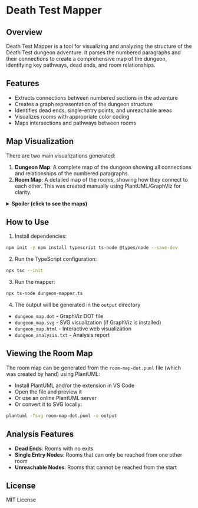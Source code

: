 # Death Test Mapper

## Overview

Death Test Mapper is a tool for visualizing and analyzing the structure of the Death Test dungeon adventure. It parses the numbered paragraphs and their connections to create a comprehensive map of the dungeon, identifying key pathways, dead ends, and room relationships.

## Features

- Extracts connections between numbered sections in the adventure
- Creates a graph representation of the dungeon structure
- Identifies dead ends, single-entry points, and unreachable areas
- Visualizes rooms with appropriate color coding
- Maps intersections and pathways between rooms

## Map Visualization

There are two main visualizations generated:
1. **Dungeon Map**: A complete map of the dungeon showing all connections and relationships of the numbered paragraphs.
2. **Room Map**: A detailed map of the rooms, showing how they connect to each other. This was created manually using PlantUML/GraphViz for clarity.

<details>
<summary><b>Spoiler (click to see the maps)</b></summary>

<!-- Once you generate the SVG/PNG files, place them here -->
<div>
  <!-- Example of how to embed the SVG -->
  <p>SVG Version:</p>
  <img src="output/dungeon_map.svg" alt="Death Test Dungeon Map SVG" width="100%">
  
  <!-- Example of how to embed the PNG -->
  <p>PNG Version:</p>
  <img src="output/dungeon_map.png" alt="Death Test Dungeon Map PNG" width="100%">

<p>HTML Version (Interactive):</p>
<p><strong>Important:</strong> The interactive visualization may not work properly when viewed through HTMLPreview. For the best experience:</p>
<ol>
  <li><a href="https://github.com/fuhrmanator/death-test-mapper/blob/main/output/dungeon_map.html">Download the HTML file</a> and open it locally in your browser</li>
  <li>Or clone the repository and open the file directly</li>
</ol>

  <p>Room Connections (created by hand using GraphViz):</p>
  <img src="output/room-map-dot.svg" alt="Death Test Room Connections" width="100%">
</div>

</details>

## How to Use

1. Install dependencies:

```bash
npm init -y npm install typescript ts-node @types/node --save-dev
```

2. Run the TypeScript configuration:

```bash
npx tsc --init
```

3. Run the mapper:

```bash
npx ts-node dungeon-mapper.ts
```

4. The output will be generated in the `output` directory

- `dungeon_map.dot` - GraphViz DOT file
- `dungeon_map.svg` - SVG visualization (if GraphViz is installed)
- `dungeon_map.html` - Interactive web visualization
- `dungeon_analysis.txt` - Analysis report

## Viewing the Room Map

The room map can be generated from the `room-map-dot.puml` file (which was created by hand) using PlantUML:
- Install PlantUML and/or the extension in VS Code
- Open the file and preview it
- Or use an online PlantUML server
- Or convert it to SVG locally:

```bash
plantuml -Tsvg room-map-dot.puml -o output
```

## Analysis Features

- **Dead Ends**: Rooms with no exits
- **Single Entry Nodes**: Rooms that can only be reached from one other room
- **Unreachable Nodes**: Rooms that cannot be reached from the start

## License

MIT License
